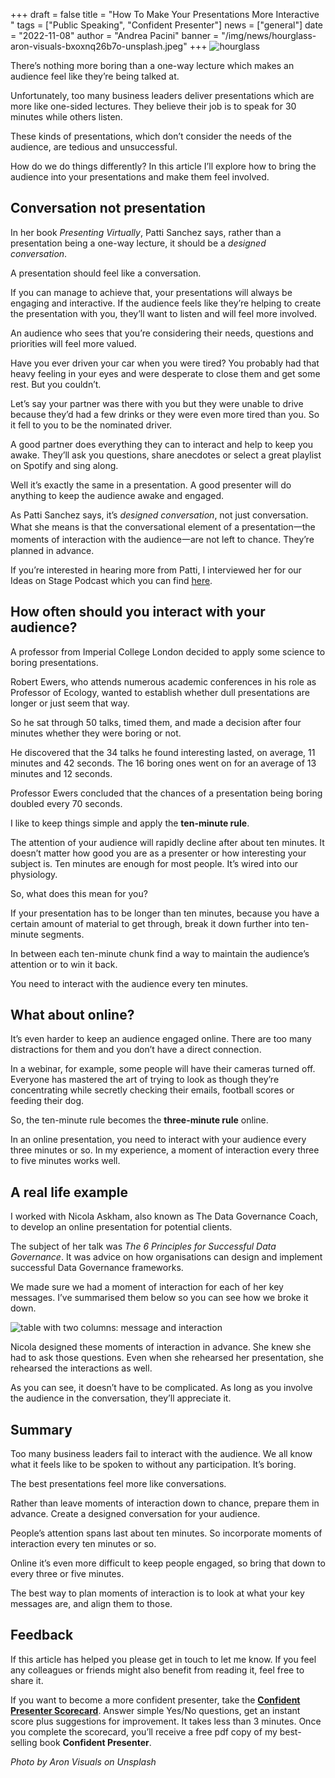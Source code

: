 +++
draft = false
title = "How To Make Your Presentations More Interactive "
tags = ["Public Speaking", "Confident Presenter"]
news = ["general"]
date = "2022-11-08"
author = "Andrea Pacini"
banner = "/img/news/hourglass-aron-visuals-bxoxnq26b7o-unsplash.jpeg"
+++
![hourglass](/img/news/hourglass.png)

There’s nothing more boring than a one-way lecture which makes an audience feel like they’re being talked at.

Unfortunately, too many business leaders deliver presentations which are more like one-sided lectures. They believe their job is to speak for 30 minutes while others listen.

These kinds of presentations, which don’t consider the needs of the audience, are tedious and unsuccessful.

How do we do things differently? In this article I’ll explore how to bring the audience into your presentations and make them feel involved.

## Conversation not presentation

In her book *Presenting Virtually*, Patti Sanchez says, rather than a presentation being a one-way lecture, it should be a *designed conversation*. 

A presentation should feel like a conversation. 

If you can manage to achieve that, your presentations will always be engaging and interactive. If the audience feels like they’re helping to create the presentation with you, they’ll want to listen and will feel more involved.

An audience who sees that you’re considering their needs, questions and priorities will feel more valued.

Have you ever driven your car when you were tired? You probably had that heavy feeling in your eyes and were desperate to close them and get some rest. But you couldn’t.

Let’s say your partner was there with you but they were unable to drive because they’d had a few drinks or they were even more tired than you. So it fell to you to be the nominated driver.

A good partner does everything they can to interact and help to keep you awake. They’ll ask you questions, share anecdotes or select a great playlist on Spotify and sing along.

Well it’s exactly the same in a presentation. A good presenter will do anything to keep the audience awake and engaged.

As Patti Sanchez says, it’s *designed conversation*, not just conversation. What she means is that the conversational element of a presentation一the moments of interaction with the audience一are not left to chance. They’re planned in advance.

If you’re interested in hearing more from Patti, I interviewed her for our Ideas on Stage Podcast which you can find [here](https://youtu.be/nNajqdLTBcs). 

## How often should you interact with your audience?

A professor from Imperial College London decided to apply some science to boring presentations. 

Robert Ewers, who attends numerous academic conferences in his role as Professor of Ecology, wanted to establish whether dull presentations are longer or just seem that way.

So he sat through 50 talks, timed them, and made a decision after four minutes whether they were boring or not.

He discovered that the 34 talks he found interesting lasted, on average, 11 minutes and 42 seconds. The 16 boring ones went on for an average of 13 minutes and 12 seconds.

Professor Ewers concluded that the chances of a presentation being boring doubled every 70 seconds.

I like to keep things simple and apply the **ten-minute rule**.

The attention of your audience will rapidly decline after about ten minutes. It doesn’t matter how good you are as a presenter or how interesting your subject is. Ten minutes are enough for most people. It’s wired into our physiology.

So, what does this mean for you? 

If your presentation has to be longer than ten minutes, because you have a certain amount of material to get through, break it down further into ten-minute segments. 

In between each ten-minute chunk find a way to maintain the audience’s attention or to win it back.

You need to interact with the audience every ten minutes. 

## What about online?

It’s even harder to keep an audience engaged online. There are too many distractions for them and you don’t have a direct connection.

In a webinar, for example, some people will have their cameras turned off. Everyone has mastered the art of trying to look as though they’re concentrating while secretly checking their emails, football scores or feeding their dog.

So, the ten-minute rule becomes the **three-minute rule** online.

In an online presentation, you need to interact with your audience every three minutes or so. In my experience, a moment of interaction every three to five minutes works well. 

## A real life example

I worked with Nicola Askham, also known as The Data Governance Coach, to develop an online presentation for potential clients. 

The subject of her talk was *The 6 Principles for Successful Data Governance*. It was advice on how organisations can design and implement successful Data Governance frameworks.

We made sure we had a moment of interaction for each of her key messages. I’ve summarised them below so you can see how we broke it down.

![table with two columns: message and interaction](/img/news/screen_shot_2022-11-08_at_3.55.42_pm.png)

Nicola designed these moments of interaction in advance. She knew she had to ask those questions. Even when she rehearsed her presentation, she rehearsed the interactions as well. 

As you can see, it doesn’t have to be complicated. As long as you involve the audience in the conversation, they’ll appreciate it.  

## Summary

Too many business leaders fail to interact with the audience. We all know what it feels like to be spoken to without any participation. It’s boring.

The best presentations feel more like conversations.

Rather than leave moments of interaction down to chance, prepare them in advance. Create a designed conversation for your audience.

People’s attention spans last about ten minutes. So incorporate moments of interaction every ten minutes or so.

Online it’s even more difficult to keep people engaged, so bring that down to every three or five minutes.

The best way to plan moments of interaction is to look at what your key messages are, and align them to those.

## Feedback 

If this article has helped you please get in touch to let me know. If you feel any colleagues or friends might also benefit from reading it, feel free to share it.

If you want to become a more confident presenter, take the **[Confident Presenter Scorecard](https://presentationscorecard.scoreapp.com/)**. Answer simple Yes/No questions, get an instant score plus suggestions for improvement. It takes less than 3 minutes. Once you complete the scorecard, you’ll receive a free pdf copy of my best-selling book **Confident Presenter**.

*Photo by Aron Visuals on Unsplash*